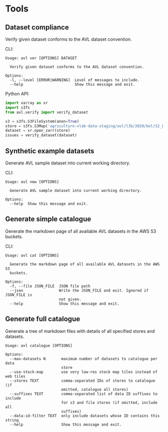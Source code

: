 # Tools

## Dataset compliance

Verify given dataset conforms to the AVL dataset convention.

CLI:
```text
Usage: avl ver [OPTIONS] DATASET

  Verify given dataset conforms to the AVL dataset convention.

Options:
  -l, --level [ERROR|WARNING]  Level of messages to include.
  --help                       Show this message and exit. 
```

Python API:
```python
import xarray as xr
import s3fs
from avl.verify import verify_dataset

s3 = s3fs.S3FileSystem(anon=True)
store = s3fs.S3Map('agriculture-vlab-data-staging/avl/l3b/2020/bel/S2_L3B_LAI_31UFS.zarr', s3=s3)
dataset = xr.open_zarr(store) 
issues = verify_dataset(dataset)
```

## Synthetic example datasets

Generate AVL sample dataset into current working directory.

CLI:
```text
Usage: avl new [OPTIONS]

  Generate AVL sample dataset into current working directory.

Options:
  --help  Show this message and exit.
```

## Generate simple catalogue

Generate the markdown page of all available AVL datasets in the AWS S3
buckets.

CLI:
```text
Usage: avl cat [OPTIONS]

  Generate the markdown page of all available AVL datasets in the AWS S3
  buckets.

Options:
  -f, --file JSON_FILE  JSON file path
  --json                Write the JSON_FILE and exit. Ignored if JSON_FILE is
                        not given.
  --help                Show this message and exit.
```

## Generate full catalogue

Generate a tree of markdown files with details of all specified stores and
datasets.

```text
Usage: avl catalogue [OPTIONS]

Options:
  --max-datasets N       maximum number of datasets to catalogue per data
                         store
  --use-stock-map        use very low-res stock map tiles instead of web tiles
  --stores TEXT          comma-separated IDs of stores to catalogue (if
                         omitted, catalogue all stores)
  --suffixes TEXT        comma-separated list of data ID suffixes to include
                         for s3 and file stores (if omitted, include all
                         suffixes)
  --data-id-filter TEXT  only include datasets whose ID contains this string
  --help                 Show this message and exit.
```
